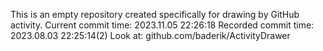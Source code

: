 This is an empty repository created specifically for drawing by GitHub activity.
Current commit time: 2023.11.05 22:26:18
Recorded commit time: 2023.08.03 22:25:14(2)
Look at: github.com/baderik/ActivityDrawer
